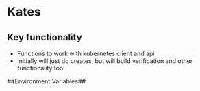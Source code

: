 # Kates #

## Key functionality ##
* Functions to work with kubernetes client and api
* Initially will just do creates, but will build verification and other functionality too

##Environment Variables##